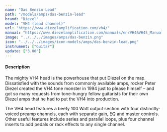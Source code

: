 ```yaml
---
name: "Das Benzin Lead"
path: "/models/amps/das-benzin-lead"
brand: "Diezel"
model: "VH4 (lead channel)"
url: "https://www.diezelamplification.com/vh4/"
manual: "https://www.diezelamplification.com/manuals/en/VH4&VH4S_Manual_26102016.pdf"
image: "../../../images/amps/das-benzin.png"
icon: "../../../images/icon-models/amps/das-benzin-lead.png"
instrument: ["Guitar"]
update: ["3.00"]
---
```


#### Description

The mighty VH4 head is the powerhouse that put Diezel on the map. Dissatisfied with the sounds from commonly available amps, rocker Peter Diezel created the VH4 tone monster in 1994 just to please himself – and got so many requests from tone-hungry fellow guitarists for their own Diezel amps that he had to put the VH4 into production.

The VH4 head features a beefy 100 Watt output section with four distinctly-voiced preamp channels, each with separate gain, EQ and master controls. Other useful features include series and parallel loops, plus four channel inserts to add pedals or rack effects to any single channel.
